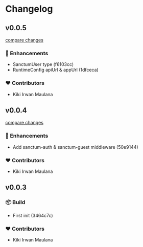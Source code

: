 # Changelog


## v0.0.5

[compare changes](https://undefined/undefined/compare/v0.0.4...v0.0.5)

### 🚀 Enhancements

- SanctumUser type (f6103cc)
- RuntimeConfig apiUrl & appUrl (1dfceca)

### ❤️  Contributors

- Kiki Irwan Maulana

## v0.0.4

[compare changes](https://undefined/undefined/compare/v0.0.3...v0.0.4)

### 🚀 Enhancements

- Add sanctum-auth & sanctum-guest middleware (50e9144)

### ❤️  Contributors

- Kiki Irwan Maulana

## v0.0.3


### 📦 Build

- First init (3464c7c)

### ❤️  Contributors

- Kiki Irwan Maulana

